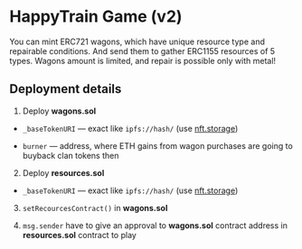 # HappyTrain Game (v2)

You can mint ERC721 wagons, which have unique resource type and repairable conditions. And send them to gather ERC1155 resources of 5 types. Wagons amount is limited, and repair is possible only with metal!

## Deployment details

1. Deploy **wagons.sol**

- `_baseTokenURI` — exact like `ipfs://hash/` (use [nft.storage](https://nft.storage/))

- `burner` — address, where ETH gains from wagon purchases are going to buyback clan tokens then

2. Deploy **resources.sol**

- `_baseTokenURI` — exact like `ipfs://hash/` (use [nft.storage](https://nft.storage/))

3.  `setRecourcesContract()` in **wagons.sol**

4.  `msg.sender` have to give an approval to **wagons.sol** contract address in **resources.sol** contract to play
